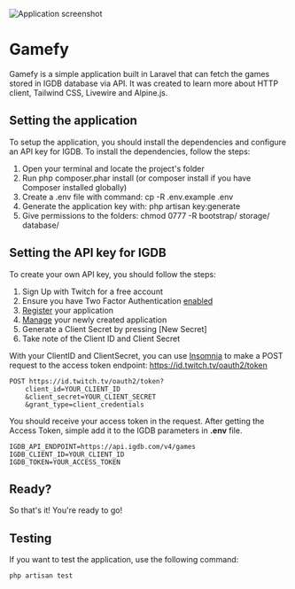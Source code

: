 ![Application screenshot](http://pedroroccon.com.br/gamefy/images/screenshot.png "App screenshot")

# Gamefy
Gamefy is a simple application built in Laravel that can fetch the games stored in IGDB database via API. It was created to learn more about HTTP client, Tailwind CSS, Livewire and Alpine.js.

## Setting the application
To setup the application, you should install the dependencies and configure an API key for IGDB.
To install the dependencies, follow the steps:

1. Open your terminal and locate the project's folder
2. Run php composer.phar install (or composer install if you have Composer installed globally)
3. Create a .env file with command: cp -R .env.example .env
3. Generate the application key with: php artisan key:generate
4. Give permissions to the folders: chmod 0777 -R bootstrap/ storage/ database/

## Setting the API key for IGDB
To create your own API key, you should follow the steps:

1. Sign Up with Twitch for a free account
2. Ensure you have Two Factor Authentication [enabled](https://www.twitch.tv/settings/security)
3. [Register](https://dev.twitch.tv/console/apps/create) your application
4. [Manage](https://dev.twitch.tv/console/apps) your newly created application
5. Generate a Client Secret by pressing [New Secret]
6. Take note of the Client ID and Client Secret

With your ClientID and ClientSecret, you can use [Insomnia](https://insomnia.rest/download/) to make a POST request to the access token endpoint: https://id.twitch.tv/oauth2/token

```
POST https://id.twitch.tv/oauth2/token?
    client_id=YOUR_CLIENT_ID
    &client_secret=YOUR_CLIENT_SECRET
    &grant_type=client_credentials
```

You should receive your access token in the request.
After getting the Access Token, simple add it to the IGDB parameters in **.env** file.

```
IGDB_API_ENDPOINT=https://api.igdb.com/v4/games
IGDB_CLIENT_ID=YOUR_CLIENT_ID
IGDB_TOKEN=YOUR_ACCESS_TOKEN
```
## Ready?
So that's it! You're ready to go!

## Testing
If you want to test the application, use the following command:

```
php artisan test
```